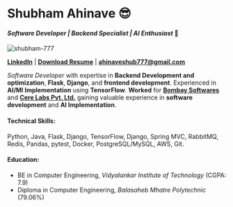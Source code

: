 # Shubham Ahinave 😎	
#### *Software Developer | Backend Specialist | AI Enthusiast* :rocket:

<p align="left"> <img src="https://komarev.com/ghpvc/?username=shubham-777&label=Profile%20views&color=0e75b6&style=flat" alt="shubham-777" /> </p>

**[LinkedIn](https://www.linkedin.com/in/shubham-ahinave/)** | **[Download Resume](https://drive.google.com/file/d/1F5CmrD_5-X0q_TQVM5DZQwbweVDHcinp/view?usp=sharing)** | **ahinaveshub777@gmail.com**

*Software Developer* with expertise in **Backend Development and optimization**, **Flask**, **Django**, and **frontend development**. Experienced in **AI/Ml Implementation** using **TensorFlow**. **Worked** for **[Bombay Softwares](https://www.bombaysoftwares.com/)** and **[Cere Labs Pvt. Ltd.](https://www.cerelabs.com/)** gaining valuable experience in **software development** and **AI Implementation**.

#### **Technical Skills:** 
Python, Java, Flask, Django, TensorFlow, Django, Spring MVC, RabbitMQ, Redis, Pandas, pytest, Docker, PostgreSQL/MySQL, AWS, Git.

#### **Education:** 
- BE in Computer Engineering, *Vidyalankar Institute of Technology* (CGPA: 7.9)
- Diploma in Computer Engineering, *Balasaheb Mhatre Polytechnic* (79.06%)
